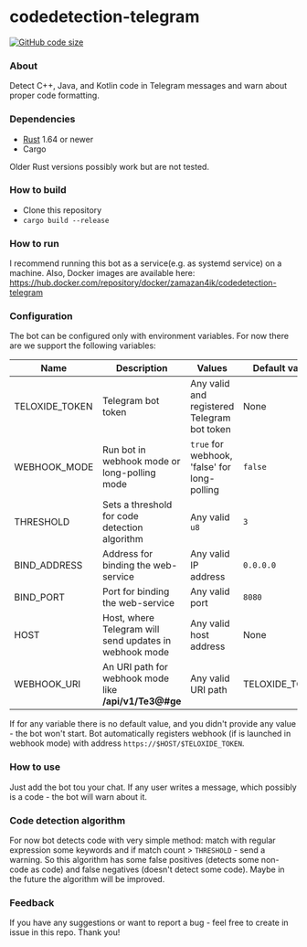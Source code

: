 # codedetection-telegram
[![GitHub code size](https://img.shields.io/github/languages/code-size/ZaMaZaN4iK/codedetection-telegram?style=flat)](https://github.com/ZaMaZaN4iK/codedetection-telegram)
### About
Detect C++, Java, and Kotlin code in Telegram messages and warn about proper code formatting.

### Dependencies
* [Rust](https://www.rust-lang.org/) 1.64 or newer
* Cargo

Older Rust versions possibly work but are not tested.

### How to build
* Clone this repository
* `cargo build --release`

### How to run
I recommend running this bot as a service(e.g. as systemd service) on a machine.
Also, Docker images are available here: https://hub.docker.com/repository/docker/zamazan4ik/codedetection-telegram

### Configuration
The bot can be configured only with environment variables. For now there are we support the following variables:

| Name | Description | Values | Default value | Required |
|------|-------------|--------|---------------|----------|
| TELOXIDE_TOKEN | Telegram bot token | Any valid and registered Telegram bot token | None | All mods |
| WEBHOOK_MODE | Run bot in webhook mode or long-polling mode | `true` for webhook, 'false' for long-polling | `false` | All mods |
| THRESHOLD | Sets a threshold for code detection algorithm | Any valid `u8` | `3` | All mods |
| BIND_ADDRESS | Address for binding the web-service | Any valid IP address | `0.0.0.0` | Webhook mode |  
| BIND_PORT | Port for binding the web-service | Any valid port | `8080` | Webhook mode |
| HOST | Host, where Telegram will send updates in webhook mode | Any valid host address | None | Webhook mode |
| WEBHOOK_URI | An URI path for webhook mode like **/api/v1/Te3@#ge** | Any valid URI path | TELOXIDE_TOKEN | Webhook mode |

If for any variable there is no default value, and you didn't provide any value - the bot won't start.
Bot automatically registers webhook (if is launched in webhook mode) with address `https://$HOST/$TELOXIDE_TOKEN`.

### How to use
Just add the bot tou your chat. If any user writes a message, which possibly is a code - the bot will warn about it.

### Code detection algorithm
For now bot detects code with very simple method: match with regular expression some keywords and if match count > `THRESHOLD` - send a warning.
So this algorithm has some false positives (detects some non-code as code) and false negatives (doesn't detect some 
code). Maybe in the future the algorithm will be improved.

### Feedback
If you have any suggestions or want to report a bug - feel free to create in issue in this repo. Thank you!
